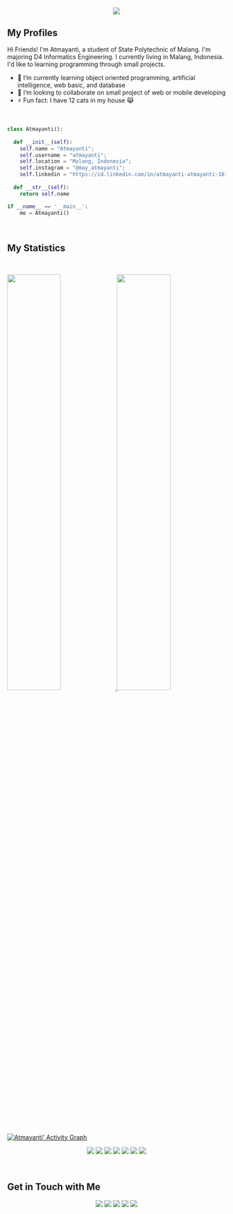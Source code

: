 <h1 align=center>
  <a href="https://git.io/typing-svg">
    <img src="https://readme-typing-svg.herokuapp.com/?font=Architects+Daughter&color=d467a7&size=30&lines=Hello+World!+It's+Atmayanti!;I+interest+->+AI,+ML,+Big+Data;I'd+like+to+learn+Web,+Mobile;And+I'm+an+Indonesian+🤗">
  </a>
  </h1>

## My Profiles

Hi Friends! I'm Atmayanti, a student of State Polytechnic of Malang. I'm majoring D4 Informatics Engineering. I currently living in Malang, Indonesia. I'd like to learning programming through small projects.

- 🌱 I’m currently learning object oriented programming, artificial intelligence, web basic, and database
- 👯 I’m looking to collaborate on small project of web or mobile developing
- ⚡ Fun fact: I have 12 cats in my house 😹

<br>


```python
class Atmayanti():
    
  def __init__(self):
    self.name = "Atmayanti";
    self.username = "atmayanti";
    self.location = "Malang, Indonesia";
    self.instagram = "@may_atmayanti";
    self.linkedin = "https://id.linkedin.com/in/atmayanti-atmayanti-161a67205";
  
  def __str__(self):
    return self.name

if __name__ == '__main__':
    me = Atmayanti()
```
<br>

## My Statistics

<br/>
<p align="left">
  <a href="https://atmayanti.dev/">
  <img width="49.5%" src="https://github-readme-stats.vercel.app/api?username=atmayanti&show_icons=true&theme=omni&hide_border=true" />
    <img width="49.5%" src="https://github-readme-streak-stats.herokuapp.com/?user=atmayanti&theme=omni&hide_border=true" />
  </a>
</p>
<br>

[![Atmayanti' Activity Graph](https://activity-graph.herokuapp.com/graph?username=atmayanti&custom_title=Atmayanti's%20Contribution%20Graph&theme=omni&bg_color=191622&hide_border=true&line=e6dd79&point=d467a7)](https://atmayanti.dev)

<p>
<div align="center">
  <img src="https://img.shields.io/badge/-HTML-660066?style=for-the-badge&logo=html5&logoColor=e6dd79&labelColor=282828">
  <img src="https://img.shields.io/badge/-CSS-660066?style=for-the-badge&logo=css3&logoColor=e6dd79&labelColor=282828">
  <img src="https://img.shields.io/badge/-Javascript-cc0099?style=for-the-badge&logo=javascript&logoColor=e6dd79&labelColor=282828">
  <img src="https://img.shields.io/badge/-JQuery-cc0099?style=for-the-badge&logo=jquery&logoColor=e6dd79&labelColor=282828">
  <img src="https://img.shields.io/badge/-PHP-cc0099?style=for-the-badge&logo=php&logoColor=e6dd79&labelColor=282828">
  <img src="https://img.shields.io/badge/-Python-a85488?style=for-the-badge&logo=python&logoColor=e6dd79&labelColor=282828">
  <img src="https://img.shields.io/badge/-Java-a85488?style=for-the-badge&logo=java&logoColor=e6dd79&labelColor=282828">
</div>
</p>
 <br>
 
## Get in Touch with Me

<p align="center">
  <a href="https://facebook.com/may.atmayanti"><img src="https://img.shields.io/badge/-Atmayanti-660066?style=flat&logo=Facebook&logoColor=white"/></a>
  <a href="https://id.linkedin.com/in/atmayanti-atmayanti-161a67205"><img src="https://img.shields.io/badge/-Atmayanti%20Atmayanti-660066?style=flat&logo=Linkedin&logoColor=white"/></a>
  <a href="mailto:may.atmayanti@outlook.com"><img src="https://img.shields.io/badge/-may.atmayanti@outlook.com-cc0099?style=flat&logo=Gmail&logoColor=white"/></a>
  <a href="https://instagram.com/may_atmayanti"><img src="https://img.shields.io/badge/-@may_atmayanti-a85488?style=flat&logo=Instagram&logoColor=white"/></a>
  <a href="https://twitter.com/may_atmayanti"><img src="https://img.shields.io/badge/-@may_atmayanti-a85488?style=flat&logo=Twitter&logoColor=white"/></a>
</p>



